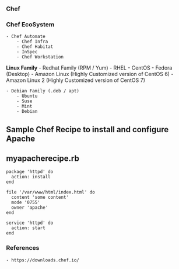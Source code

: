 ### #########################
### Chef
### #########################


### Chef EcoSystem
    - Chef Automate
        - Chef Infra
        - Chef Habitat
        - InSpec
        - Chef Workstation


**Linux Family**
    - Redhat Family (RPM / Yum)
        - RHEL
        - CentOS
        - Fedora (Desktop)
        - Amazon Linux (Highly Customized version of CentOS 6)
        - Amazon Linux 2 (Highly Customized version of CentOS 7)

    - Debian Family (.deb / apt)
        - Ubuntu
        - Suse
        - Mint
        - Debian


## Sample Chef Recipe to install and configure Apache
## myapacherecipe.rb

    package 'httpd' do 
      action: install
    end

    file '/var/www/html/index.html' do
      content 'some content'
      mode '0755'
      owner 'apache'
    end

    service 'httpd' do
      action: start
    end







### References

    - https://downloads.chef.io/
